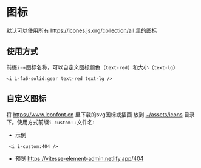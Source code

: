 # 图标
默认可以使用所有 https://icones.js.org/collection/all 里的图标

## 使用方式
前缀`i-`+图标名称，可以自定义图标颜色（`text-red`）和大小（`text-lg`）
``` vue
<i i-fa6-solid:gear text-red text-lg />
```

## 自定义图标
将 https://www.iconfont.cn 里下载的svg图标或插画 放到 [~/assets/icons](https://github.com/zhiyuanzmj/vitesse-element-admin/tree/main/src/assets/icons) 目录下。使用方式前缀`i-custom:`+文件名:

- 示例
``` vue
 <i i-custom:404 />
```

- 预览 https://vitesse-element-admin.netlify.app/404